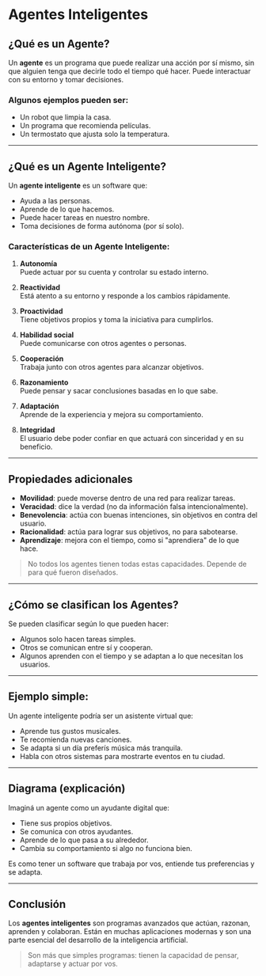 # Agentes Inteligentes

## ¿Qué es un Agente?

Un **agente** es un programa que puede realizar una acción por sí mismo, sin que alguien tenga que decirle todo el tiempo qué hacer. Puede interactuar con su entorno y tomar decisiones.

### Algunos ejemplos pueden ser:
- Un robot que limpia la casa.
- Un programa que recomienda películas.
- Un termostato que ajusta solo la temperatura.

---

## ¿Qué es un Agente Inteligente?

Un **agente inteligente** es un software que:
- Ayuda a las personas.
- Aprende de lo que hacemos.
- Puede hacer tareas en nuestro nombre.
- Toma decisiones de forma autónoma (por sí solo).

### Características de un Agente Inteligente:

1. **Autonomía**  
   Puede actuar por su cuenta y controlar su estado interno.

2. **Reactividad**  
   Está atento a su entorno y responde a los cambios rápidamente.

3. **Proactividad**  
   Tiene objetivos propios y toma la iniciativa para cumplirlos.

4. **Habilidad social**  
   Puede comunicarse con otros agentes o personas.

5. **Cooperación**  
   Trabaja junto con otros agentes para alcanzar objetivos.

6. **Razonamiento**  
   Puede pensar y sacar conclusiones basadas en lo que sabe.

7. **Adaptación**  
   Aprende de la experiencia y mejora su comportamiento.

8. **Integridad**  
   El usuario debe poder confiar en que actuará con sinceridad y en su beneficio.

---

## Propiedades adicionales

- **Movilidad**: puede moverse dentro de una red para realizar tareas.
- **Veracidad**: dice la verdad (no da información falsa intencionalmente).
- **Benevolencia**: actúa con buenas intenciones, sin objetivos en contra del usuario.
- **Racionalidad**: actúa para lograr sus objetivos, no para sabotearse.
- **Aprendizaje**: mejora con el tiempo, como si "aprendiera" de lo que hace.

> No todos los agentes tienen todas estas capacidades. Depende de para qué fueron diseñados.

---

## ¿Cómo se clasifican los Agentes?

Se pueden clasificar según lo que pueden hacer:
- Algunos solo hacen tareas simples.
- Otros se comunican entre sí y cooperan.
- Algunos aprenden con el tiempo y se adaptan a lo que necesitan los usuarios.

---

## Ejemplo simple:

Un agente inteligente podría ser un asistente virtual que:
- Aprende tus gustos musicales.
- Te recomienda nuevas canciones.
- Se adapta si un día preferís música más tranquila.
- Habla con otros sistemas para mostrarte eventos en tu ciudad.

---

## Diagrama (explicación)

Imaginá un agente como un ayudante digital que:
- Tiene sus propios objetivos.
- Se comunica con otros ayudantes.
- Aprende de lo que pasa a su alrededor.
- Cambia su comportamiento si algo no funciona bien.

Es como tener un software que trabaja por vos, entiende tus preferencias y se adapta.

---

## Conclusión

Los **agentes inteligentes** son programas avanzados que actúan, razonan, aprenden y colaboran. Están en muchas aplicaciones modernas y son una parte esencial del desarrollo de la inteligencia artificial.

> Son más que simples programas: tienen la capacidad de pensar, adaptarse y actuar por vos.
